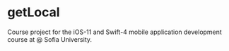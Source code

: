 # getLocal
Course project for the iOS-11 and Swift-4 mobile application development course at @ Sofia University.
